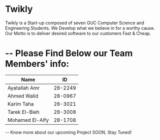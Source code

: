 Twikly
======

Twikly is a Start-up composed of seven GUC Computer Science and Engineering Students. We Develop what we believe in for a worthy cause. Our Motto is to deliver desired software to our customers Fast & Cheap.

 -- Please Find Below our Team Members' info:
 ============================================
 
Name  | ID
------------- | -------------
Ayatallah Amr   | 28-2249
Ahmed Walid     | 28-0967  
Karim Taha      | 28-3021
Tarek El-Bieh   | 28-3008
Mohamed El-Alfy | 28-1708

-- Know more about our upcoming Project SOON, Stay Tuned!
